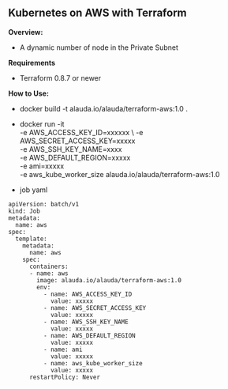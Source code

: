 ## Kubernetes on AWS with Terraform

**Overview:**

* A dynamic number of node in the Private Subnet

**Requirements**
- Terraform 0.8.7 or newer

**How to Use:**

- docker build -t alauda.io/alauda/terraform-aws:1.0 .

- docker run   -it \
  -e AWS_ACCESS_KEY_ID=xxxxxx \ 
  -e AWS_SECRET_ACCESS_KEY=xxxxx \
  -e AWS_SSH_KEY_NAME=xxxx \
  -e AWS_DEFAULT_REGION=xxxxx \
  -e ami=xxxxx \
  -e aws_kube_worker_size
  alauda.io/alauda/terraform-aws:1.0

- job yaml

```
apiVersion: batch/v1
kind: Job
metadata:
  name: aws
spec:
  template:
    metadata:
      name: aws
    spec:
      containers:
      - name: aws
        image: alauda.io/alauda/terraform-aws:1.0
        env:
          - name: AWS_ACCESS_KEY_ID
            value: xxxxx 
          - name: AWS_SECRET_ACCESS_KEY
            value: xxxxx 
          - name: AWS_SSH_KEY_NAME
            value: xxxxx 
          - name: AWS_DEFAULT_REGION
            value: xxxxx 
          - name: ami
            value: xxxxx 
          - name: aws_kube_worker_size
            value: xxxxx 
      restartPolicy: Never
```
